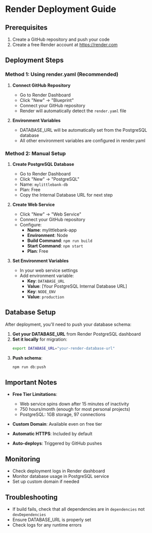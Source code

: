 # Render Deployment Guide

## Prerequisites
1. Create a GitHub repository and push your code
2. Create a free Render account at https://render.com

## Deployment Steps

### Method 1: Using render.yaml (Recommended)
1. **Connect GitHub Repository**
   - Go to Render Dashboard
   - Click "New" → "Blueprint"
   - Connect your GitHub repository
   - Render will automatically detect the `render.yaml` file

2. **Environment Variables**
   - DATABASE_URL will be automatically set from the PostgreSQL database
   - All other environment variables are configured in render.yaml

### Method 2: Manual Setup
1. **Create PostgreSQL Database**
   - Go to Render Dashboard
   - Click "New" → "PostgreSQL"
   - Name: `mylittlebank-db`
   - Plan: Free
   - Copy the Internal Database URL for next step

2. **Create Web Service**
   - Click "New" → "Web Service"
   - Connect your GitHub repository
   - Configure:
     - **Name**: mylittlebank-app
     - **Environment**: Node
     - **Build Command**: `npm run build`
     - **Start Command**: `npm start`
     - **Plan**: Free

3. **Set Environment Variables**
   - In your web service settings
   - Add environment variable:
     - **Key**: `DATABASE_URL`
     - **Value**: [Your PostgreSQL Internal Database URL]
     - **Key**: `NODE_ENV`
     - **Value**: `production`

## Database Setup
After deployment, you'll need to push your database schema:

1. **Get your DATABASE_URL** from Render PostgreSQL dashboard
2. **Set it locally** for migration:
   ```bash
   export DATABASE_URL="your-render-database-url"
   ```
3. **Push schema**:
   ```bash
   npm run db:push
   ```

## Important Notes
- **Free Tier Limitations**: 
  - Web service spins down after 15 minutes of inactivity
  - 750 hours/month (enough for most personal projects)
  - PostgreSQL: 1GB storage, 97 connections

- **Custom Domain**: Available even on free tier
- **Automatic HTTPS**: Included by default
- **Auto-deploys**: Triggered by GitHub pushes

## Monitoring
- Check deployment logs in Render dashboard
- Monitor database usage in PostgreSQL service
- Set up custom domain if needed

## Troubleshooting
- If build fails, check that all dependencies are in `dependencies` not `devDependencies`
- Ensure DATABASE_URL is properly set
- Check logs for any runtime errors